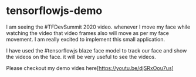 # tensorflowjs-demo
I am seeing the #TFDevSummit 2020 video. whenever I move my face while watching the video that video frames also will move as per my face movement. I am really excited to implement this small application.

I have used the #tensorflowjs blaze face model to track our face and show the videos on the face. it will be very useful to see the videos. 

Please checkout my demo vides here[https://youtu.be/djSRxOou7us]
